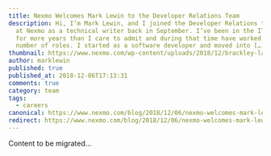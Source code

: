 ```yaml
---
title: Nexmo Welcomes Mark Lewin to the Developer Relations Team
description: Hi, I’m Mark Lewin, and I joined the Developer Relations team here
  at Nexmo as a technical writer back in September. I’ve been in the IT industry
  for more years than I care to admit and during that time have worked in a
  number of roles. I started as a software developer and moved into […]
thumbnail: https://www.nexmo.com/wp-content/uploads/2018/12/brackley-large.jpg
author: marklewin
published: true
published_at: 2018-12-06T17:13:31
comments: true
category: team
tags:
  - careers
canonical: https://www.nexmo.com/blog/2018/12/06/nexmo-welcomes-mark-lewin-to-the-developer-relations-team-dr
redirect: https://www.nexmo.com/blog/2018/12/06/nexmo-welcomes-mark-lewin-to-the-developer-relations-team-dr
---
```

Content to be migrated...